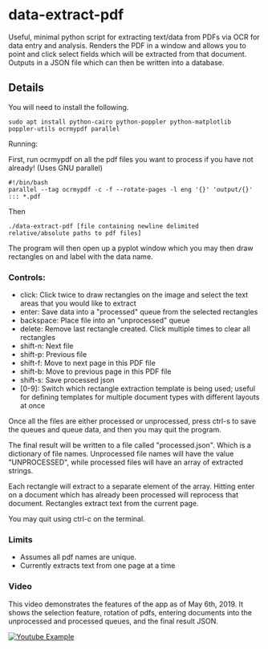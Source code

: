# data-extract-pdf

Useful, minimal python script for extracting text/data from PDFs via OCR for data entry and analysis. Renders the PDF in a window and allows you to point and click select fields which will be extracted from that document. Outputs in a JSON file which can then be written into a database.

## Details

You will need to install the following.

```
sudo apt install python-cairo python-poppler python-matplotlib poppler-utils ocrmypdf parallel
```

Running:

First, run ocrmypdf on all the pdf files you want to process if you have not already! (Uses GNU parallel)

```
#!/bin/bash
parallel --tag ocrmypdf -c -f --rotate-pages -l eng '{}' 'output/{}' ::: *.pdf
```

Then 

```
./data-extract-pdf [file containing newline delimited relative/absolute paths to pdf files]
```

The program will then open up a pyplot window which you may then draw rectangles on and label with the data name. 

### Controls:

- click: Click twice to draw rectangles on the image and select the text areas that you would like to extract
- enter: Save data into a "processed" queue from the selected rectangles
- backspace: Place file into an "unprocessed" queue
- delete: Remove last rectangle created. Click multiple times to clear all rectangles
- shift-n: Next file
- shift-p: Previous file
- shift-f: Move to next page in this PDF file
- shift-b: Move to previous page in this PDF file
- shift-s: Save processed json
- [0-9]: Switch which rectangle extraction template is being used; useful for defining templates for multiple 
  document types with different layouts at once

Once all the files are either processed or unprocessed, press ctrl-s to save the queues and queue data, and then you may quit the program.

The final result will be written to a file called "processed.json". Which is a dictionary of file names. Unprocessed file names will have the value "UNPROCESSED", while processed files will have an array of extracted strings.

Each rectangle will extract to a separate element of the array. Hitting enter on a document which has already been processed will reprocess that document. Rectangles extract text from the current page. 

You may quit using ctrl-c on the terminal.

### Limits

- Assumes all pdf names are unique.
- Currently extracts text from one page at a time

### Video

This video demonstrates the features of the app as of May 6th, 2019. It shows the selection feature, rotation of pdfs, entering documents into the unprocessed and processed queues, and the final result JSON.

[![Youtube Example](https://img.youtube.com/vi/jR3xgNxEOwQ/0.jpg)](https://www.youtube.com/watch?v=jR3xgNxEOwQ)
